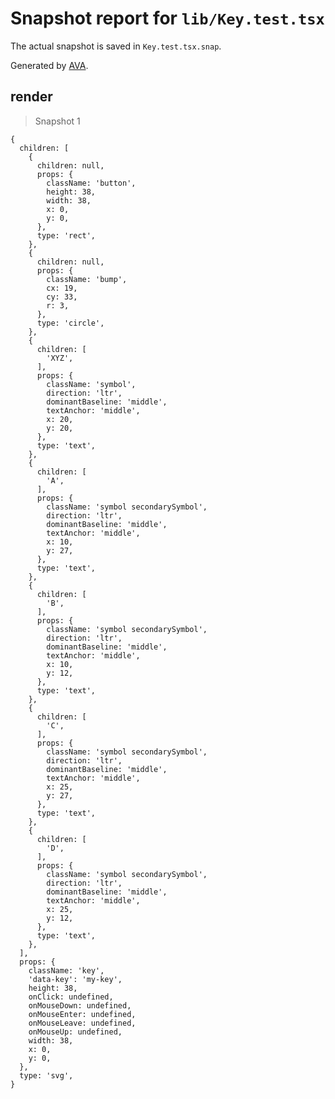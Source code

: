 # Snapshot report for `lib/Key.test.tsx`

The actual snapshot is saved in `Key.test.tsx.snap`.

Generated by [AVA](https://avajs.dev).

## render

> Snapshot 1

    {
      children: [
        {
          children: null,
          props: {
            className: 'button',
            height: 38,
            width: 38,
            x: 0,
            y: 0,
          },
          type: 'rect',
        },
        {
          children: null,
          props: {
            className: 'bump',
            cx: 19,
            cy: 33,
            r: 3,
          },
          type: 'circle',
        },
        {
          children: [
            'XYZ',
          ],
          props: {
            className: 'symbol',
            direction: 'ltr',
            dominantBaseline: 'middle',
            textAnchor: 'middle',
            x: 20,
            y: 20,
          },
          type: 'text',
        },
        {
          children: [
            'A',
          ],
          props: {
            className: 'symbol secondarySymbol',
            direction: 'ltr',
            dominantBaseline: 'middle',
            textAnchor: 'middle',
            x: 10,
            y: 27,
          },
          type: 'text',
        },
        {
          children: [
            'B',
          ],
          props: {
            className: 'symbol secondarySymbol',
            direction: 'ltr',
            dominantBaseline: 'middle',
            textAnchor: 'middle',
            x: 10,
            y: 12,
          },
          type: 'text',
        },
        {
          children: [
            'C',
          ],
          props: {
            className: 'symbol secondarySymbol',
            direction: 'ltr',
            dominantBaseline: 'middle',
            textAnchor: 'middle',
            x: 25,
            y: 27,
          },
          type: 'text',
        },
        {
          children: [
            'D',
          ],
          props: {
            className: 'symbol secondarySymbol',
            direction: 'ltr',
            dominantBaseline: 'middle',
            textAnchor: 'middle',
            x: 25,
            y: 12,
          },
          type: 'text',
        },
      ],
      props: {
        className: 'key',
        'data-key': 'my-key',
        height: 38,
        onClick: undefined,
        onMouseDown: undefined,
        onMouseEnter: undefined,
        onMouseLeave: undefined,
        onMouseUp: undefined,
        width: 38,
        x: 0,
        y: 0,
      },
      type: 'svg',
    }
